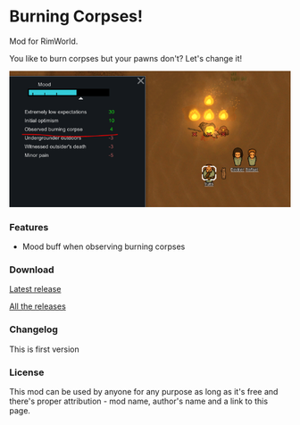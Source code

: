 # Burning Corpses!

Mod for RimWorld.

You like to burn corpses but your pawns don't? Let's change it!

![Main Image](./About/Preview.png)

### Features

- Mood buff when observing burning corpses


### Download

[Latest release](https://github.com/sergeiwork/RimworldBurningCorpses/releases/latest)

[All the releases](https://github.com/sergeiwork/RimworldBurningCorpses/releases)

### Changelog

This is first version


### License

This mod can be used by anyone for any purpose as long as it's free and there's proper attribution - mod name, author's name and a link to this page.
